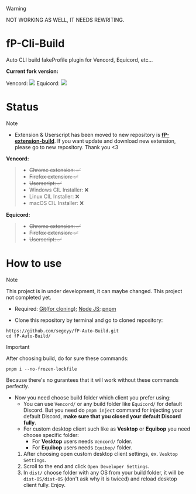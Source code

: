 > [!WARNING]
> NOT WORKING AS WELL, IT NEEDS REWRITING.

# fP-Cli-Build
Auto CLI build fakeProfile plugin for Vencord, Equicord, etc...

**Current fork version:**

Vencord: ![](https://img.shields.io/github/package-json/v/Vendicated/Vencord?style=for-the-badge&logo=github&logoColor=d3869b&label=&color=1d2021&labelColor=282828) Equicord: ![](https://img.shields.io/github/package-json/v/Equicord/Equicord?style=for-the-badge&logo=github&logoColor=00ffff&label=&color=1d2021&labelColor=282828)

# Status
> [!NOTE]
> - Extension & Userscript has been moved to new repository is **[fP-extension-build](https://github.com/TheLumiDevs/fP-extension-build)**. If you want update and download new extension, please go to new repository. Thank you <3  

**Vencord:**  
> - ~~Chrome extension: ✅~~  
> - ~~Firefox extension: ✅~~  
> - ~~Userscript: ✅~~  
> - Windows CIL Installer: ❌
> - Linux CIL Installer: ❌
> - macOS CIL Installer: ❌  

**Equicord:**
> - ~~Chrome extension: ✅~~  
> - ~~Firefox extension: ✅~~  
> - ~~Userscript: ✅~~  

# How to use
> [!NOTE]
> This project is in under development, it can maybe changed. This project not completed yet.

- Required: [Git(for cloning)](https://git-scm.com/downloads); [Node JS](https://nodejs.org/en/download/); [pnpm](https://pnpm.io/installation)

- Clone this repository by terminal and go to cloned repository:
```shell
https://github.com/segeyy/fP-Auto-Build.git
cd fP-Auto-Build/
```

> [!IMPORTANT]
> After choosing build, do for sure these commands:
> ```shell
> pnpm i --no-frozen-lockfile
> ```
> Because there's no gurantees that it will work without these commands perfectly.

- Now you need choose build folder which client you prefer using:
    - You can use `Vencord/` or any build folder like `Equicord/` for default Discord. But you need do `pnpm inject` command for injecting your default Discord, **make sure that you closed your default Discord fully**.
    - For custom desktop client such like as **Vesktop** or **Equibop** you need choose specific folder:
        - For **Vesktop** users needs `Vencord/` folder.
        - For **Equibop** users needs `Equibop/` folder.
    1. After choosing open custom desktop client settings, ex. `Vesktop Settings`.
    2. Scroll to the end and click `Open Developer Settings`.
    3. In `dist/` choose folder with any OS from your build folder, it will be `dist-OS/dist-OS` (don't ask why it is twiced) and reload desktop client fully. Enjoy.
